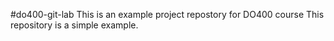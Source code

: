 #do400-git-lab
This is an example project repostory for DO400 course
This repository is a simple example.
